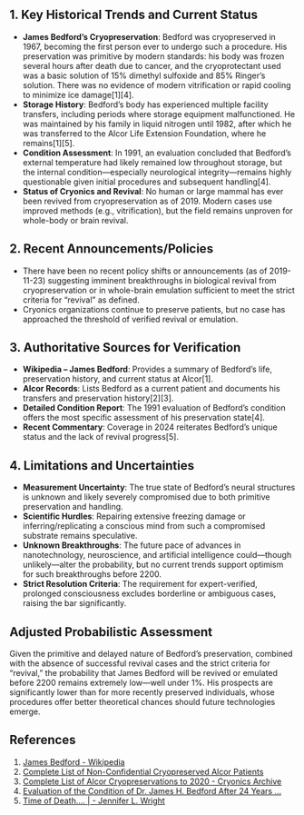 ## 1. Key Historical Trends and Current Status

- **James Bedford’s Cryopreservation**: Bedford was cryopreserved in 1967, becoming the first person ever to undergo such a procedure. His preservation was primitive by modern standards: his body was frozen several hours after death due to cancer, and the cryoprotectant used was a basic solution of 15% dimethyl sulfoxide and 85% Ringer’s solution. There was no evidence of modern vitrification or rapid cooling to minimize ice damage[1][4].
- **Storage History**: Bedford’s body has experienced multiple facility transfers, including periods where storage equipment malfunctioned. He was maintained by his family in liquid nitrogen until 1982, after which he was transferred to the Alcor Life Extension Foundation, where he remains[1][5]. 
- **Condition Assessment**: In 1991, an evaluation concluded that Bedford’s external temperature had likely remained low throughout storage, but the internal condition—especially neurological integrity—remains highly questionable given initial procedures and subsequent handling[4].
- **Status of Cryonics and Revival**: No human or large mammal has ever been revived from cryopreservation as of 2019. Modern cases use improved methods (e.g., vitrification), but the field remains unproven for whole-body or brain revival.

## 2. Recent Announcements/Policies

- There have been no recent policy shifts or announcements (as of 2019-11-23) suggesting imminent breakthroughs in biological revival from cryopreservation or in whole-brain emulation sufficient to meet the strict criteria for “revival” as defined.
- Cryonics organizations continue to preserve patients, but no case has approached the threshold of verified revival or emulation.

## 3. Authoritative Sources for Verification

- **Wikipedia – James Bedford**: Provides a summary of Bedford’s life, preservation history, and current status at Alcor[1].
- **Alcor Records**: Lists Bedford as a current patient and documents his transfers and preservation history[2][3].
- **Detailed Condition Report**: The 1991 evaluation of Bedford’s condition offers the most specific assessment of his preservation state[4].
- **Recent Commentary**: Coverage in 2024 reiterates Bedford’s unique status and the lack of revival progress[5].

## 4. Limitations and Uncertainties

- **Measurement Uncertainty**: The true state of Bedford’s neural structures is unknown and likely severely compromised due to both primitive preservation and handling.
- **Scientific Hurdles**: Repairing extensive freezing damage or inferring/replicating a conscious mind from such a compromised substrate remains speculative.
- **Unknown Breakthroughs**: The future pace of advances in nanotechnology, neuroscience, and artificial intelligence could—though unlikely—alter the probability, but no current trends support optimism for such breakthroughs before 2200.
- **Strict Resolution Criteria**: The requirement for expert-verified, prolonged consciousness excludes borderline or ambiguous cases, raising the bar significantly.

## Adjusted Probabilistic Assessment

Given the primitive and delayed nature of Bedford’s preservation, combined with the absence of successful revival cases and the strict criteria for “revival,” the probability that James Bedford will be revived or emulated before 2200 remains extremely low—well under 1%. His prospects are significantly lower than for more recently preserved individuals, whose procedures offer better theoretical chances should future technologies emerge.

## References

1. [James Bedford - Wikipedia](https://en.wikipedia.org/wiki/James_Bedford)
2. [Complete List of Non-Confidential Cryopreserved Alcor Patients](https://www.alcor.org/complete-list-of-non-confidential-cryopreserved-alcor-patients/)
3. [Complete List of Alcor Cryopreservations to 2020 - Cryonics Archive](https://www.cryonicsarchive.org/library/complete-list-of-alcor-cryopreservations/)
4. [Evaluation of the Condition of Dr. James H. Bedford After 24 Years ...](https://www.cryonicsarchive.org/library/bedford-condition/)
5. [Time of Death…. | - Jennifer L. Wright](https://jennwrightwrites.com/2024/01/12/time-of-death/)